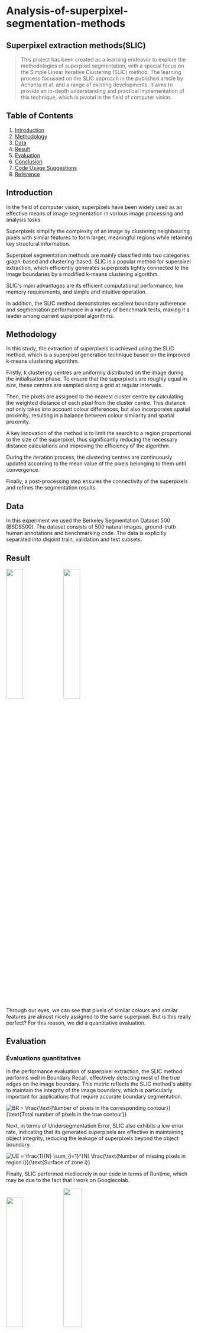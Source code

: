 # Analysis-of-superpixel-segmentation-methods
## Superpixel extraction methods(SLIC)

> This project has been created as a learning endeavor to explore the methodologies of superpixel segmentation, with a special focus on the Simple Linear Iterative Clustering (SLIC) method. The learning process focussed on the SLIC approach in the published article by Achanta et al. and a range of existing developments. It aims to provide an in-depth understanding and practical implementation of this technique, which is pivotal in the field of computer vision.
> 
## Table of Contents  
1. [Introduction](#introduction) 
2. [Methodology](#methodology) 
3. [Data](#data) 
4. [Result](#result) 
5. [Evaluation](#evaluation) 
6. [Conclusion](#conclusion) 
7. [Code Usage Suggestions](#code-usage-suggestions) 
9. [Reference](#reference)
## Introduction
In the field of computer vision, superpixels have been widely used as an effective means of image segmentation in various image processing and analysis tasks. 

Superpixels simplify the complexity of an image by clustering neighbouring pixels with similar features to form larger, meaningful regions while retaining key structural information. 

Superpixel segmentation methods are mainly classified into two categories: graph-based and clustering-based. SLIC is a popular method for superpixel extraction, which efficiently generates superpixels tightly connected to the image boundaries by a modified k-means clustering algorithm. 

SLIC's main advantages are its efficient computational performance, low memory requirements, and simple and intuitive operation. 

In addition, the SLIC method demonstrates excellent boundary adherence and segmentation performance in a variety of benchmark tests, making it a leader among current superpixel algorithms.
## Methodology
In this study, the extraction of superpixels is achieved using the SLIC method, which is a superpixel generation technique based on the improved k-means clustering algorithm.

 Firstly, k clustering centres are uniformly distributed on the image during the initialisation phase. To ensure that the superpixels are roughly equal in size, these centres are sampled along a grid at regular intervals. 

Then, the pixels are assigned to the nearest cluster centre by calculating the weighted distance of each pixel from the cluster centre. This distance not only takes into account colour differences, but also incorporates spatial proximity, resulting in a balance between colour similarity and spatial proximity. 

A key innovation of the method is to limit the search to a region proportional to the size of the superpixel, thus significantly reducing the necessary distance calculations and improving the efficiency of the algorithm. 

During the iteration process, the clustering centres are continuously updated according to the mean value of the pixels belonging to them until convergence. 

Finally, a post-processing step ensures the connectivity of the superpixels and refines the segmentation results.

## Data
In this experiment we used the Berkeley Segmentation Dataset 500 (BSDS500). The dataset consists of 500 natural images, ground-truth human annotations and benchmarking code. The data is explicitly separated into disjoint train, validation and test subsets. 
## Result
<p float="left">
  <img src="https://github.com/F-fei/Analysis-of-superpixel-segmentation-methods/blob/8a6ea0d1499bed2fd719680c7011d075722bb925/result1.jpg" width="30%" />
  <img src="https://github.com/F-fei/Analysis-of-superpixel-segmentation-methods/blob/8a6ea0d1499bed2fd719680c7011d075722bb925/result2.jpg" width="30%" /> 
</p>
Through our eyes, we can see that pixels of similar colours and similar features are almost nicely assigned to the same superpixel. But is this really perfect? For this reason, we did a quantitative evaluation.

## Evaluation

### Évaluations quantitatives
In the performance evaluation of superpixel extraction, the SLIC method performs well in Boundary Recall, effectively detecting most of the true edges on the image boundary. This metric reflects the SLIC method's ability to maintain the integrity of the image boundary, which is particularly important for applications that require accurate boundary segmentation. 

![BR = \frac{\text{Number of pixels in the corresponding contour}}{\text{Total number of pixels in the true contour}}](https://latex.codecogs.com/svg.latex?BR%20=%20\frac{\text{Number%20of%20pixels%20in%20the%20corresponding%20contour}}{\text{Total%20number%20of%20pixels%20in%20the%20true%20contour}})

Next, in terms of Undersegmentation Error, SLIC also exhibits a low error rate, indicating that its generated superpixels are effective in maintaining object integrity, reducing the leakage of superpixels beyond the object boundary. 

![UE = \frac{1}{N} \sum_{i=1}^{N} \frac{\text{Number of missing pixels in region i}}{\text{Surface of zone i}}](https://latex.codecogs.com/svg.latex?UE%20=%20\frac{1}{N}%20\sum_{i=1}^{N}%20\frac{\text{Number%20of%20missing%20pixels%20in%20region%20i}}{\text{Surface%20of%20zone%20i}})

Finally, SLIC performed mediocrely in our code in terms of Runtime, which may be due to the fact that I work on Googlecolab.
<p float="left">
  <img src="https://github.com/F-fei/Analysis-of-superpixel-segmentation-methods/blob/a65e87e195c43b79f2bdb6aefccd6e62007bcaf1/BR.png" width="30%" />
  <img src="https://github.com/F-fei/Analysis-of-superpixel-segmentation-methods/blob/a65e87e195c43b79f2bdb6aefccd6e62007bcaf1/UE.png" width="31%" /> 
</p>

At a superpixel number of 2000, we achieve a BR of 0.65 and a UE of 0.026. 
<p float="left">
  <img src="https://github.com/F-fei/Analysis-of-superpixel-segmentation-methods/blob/939ae3b89c00b7e5cad3e7458bda163fa3596d4d/runtime.png" width="50%" />
</p>

When we segmented each image, the average running time was 16.4 seconds.

###  Comparison with Robin's SLIC
We then compared our results with RobinSLIC, a method from a paper called Bilateral K-Means for Superpixel Computation. There are three main changes in RobinSLIC: gradient correction at initialisation, bilateral distances, connectivity enforcement, and runtime optimisation.
<p float="left">
  <img src="https://github.com/F-fei/Analysis-of-superpixel-segmentation-methods/blob/8c5da0ebeb834a56b7f6323a09d3ef83ce968c82/result3.jpg" width="30%" />
  <img src="https://github.com/F-fei/Analysis-of-superpixel-segmentation-methods/blob/8c5da0ebeb834a56b7f6323a09d3ef83ce968c82/result3_1.jpg" width="31%" /> 
</p>
We can look at these two results and overall, there is not much difference, but in some details, RobinSLIC is better. And it is even more surprising in the quantitative assessment.

Boundary Recall
<p float="left">
  <img src="https://github.com/F-fei/Analysis-of-superpixel-segmentation-methods/blob/36688799cf8f9d345ecffd469958744c166b29f7/BR_vs.png" width="50%" />
</p>
1-Undersegmentation Error
<p float="left">
  <img src="https://github.com/F-fei/Analysis-of-superpixel-segmentation-methods/blob/36688799cf8f9d345ecffd469958744c166b29f7/UE_vs.png" width="50%" />

Runtime
  <p float="left">
  <img src="https://github.com/F-fei/Analysis-of-superpixel-segmentation-methods/blob/36688799cf8f9d345ecffd469958744c166b29f7/runtime_vs.png" width="50%" />
  
In the table of BR we can see that when the number of superpixels is 2000, the difference in BR between our method and Ronbin's method is 0.21, and the difference increases as the number of superpixels increases; In the table of UE we can see that when the number of hyperpixels is 2000, the difference between the UE of our method and Ronbin's method is 0.054 and the difference decreases as the number of hyperpixels increases.But in terms of runtime, Robin's segmentation is particularly fast. We picked ten images to compare, and Robin was on average 16 seconds faster than our SLIC. I think this may be due to the fact that I'm running the code on Googlecolab.

## Conclusion
We have carried out superpixel segmentation with interesting results, for example, acceptable values for BR, UE and runtime. However, Overall, SLIC_Robin performs better than Notre_SLIC, especially in the Runtime.

To work on the future, we need to improve the efficiency of our algorithm, especially in the Runtime. Then we need to focus on the details that can be improved, the clustering method, the distribution of pixels, and so on. We also need to focus on using SLIC in conjunction with other tools, such as deep learning.

## Code Usage Suggestions

> Our code is written in the python computer language and you can copy it directly into your Googlecolab and use it! We encourage downloading the dataset to be used well in advance, and our code adapts perfectly to BSDS500.

### GettingStarted
Import the necessary libraries and tools and mount Google drive.

    import cv2
    import os
    import time
    import scipy.io
    import numpy as np
    from skimage import measure
    from collections import deque
    from google.colab import drive
    import matplotlib.pyplot as plt
    from skimage.segmentation import find_boundaries
    drive.mount('/content/drive')

### Code Modules
Our code is divided into 5 parts:

Part 1 Definition of SLIC class

Part 2 Generation of single superpixel segmentation image

Part 3 Batch generation of superpixel segmentation images and segmentation markers

Part 4 Processing of the dataset to be used

Part 5 Quantitative Evaluation

> Define the step size, colour weights, and number of superpixels as needed:
     
    step = 2
    m = 40
    nr_superpixels = 1000
    
**If you only want to try to generate superpixel segmented images, run: part 1 + part 2 + Execute the main function**

**If you want to quantitatively evaluate SLIC or test it on different datasets run: part 1 + part 3 + Execute the main function + part 4 + part 5**

> Note that if you intend to use a dataset other than BSDS500, make sure that it contains the image and the ground-truth (containing the true segmentation markers) file corresponding to the filename , and rework the code in part 4 according to the structure of the true segmentation markers file.

## Reference

[1] Achanta, R., Shaji, A., Smith, K., Lucchi, A., Fua, P., & Süsstrunk, S. (2012). SLIC superpixels compared to state-of-the-art superpixel methods. IEEE Transactions on Pattern Analysis and Machine Intelligence, 34(11), 2274-2282.

[2] Gay, R., Lecoutre, J., Menouret, N., Morillon, A., & Monasse, P. (2022). Bilateral K-Means for Superpixel Computation (the SLIC Method). Image Processing On Line, 12, 72-91. 

[3] Jampani, V., Sun, D., Liu, M.-Y., Yang, M.-H., & Kautz, J. (2018). Superpixel Sampling Networks. In Computer Vision – ECCV 2018: 15th European Conference, Munich, Germany, September 8–14, 2018, Proceedings, Part VII (pp. 363–380). doi:10.1007/978-3-030-01234-2_22

[4] Berkeley Segmentation Dataset 500 (BSDS500),D. Martin and C. Fowlkes and D. Tal and J. Malik, A Database of Human Segmented Natural Images and its Application to Evaluating Segmentation Algorithms and Measuring Ecological Statistics, Proc. 8th Int'l Conf. Computer Vision, 2001, July, 2, 416--423
